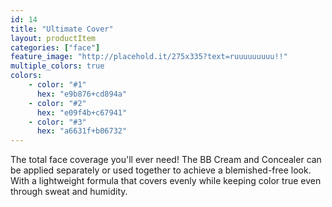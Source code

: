 ```yaml
---
id: 14
title: "Ultimate Cover"
layout: productItem
categories: ["face"]
feature_image: "http://placehold.it/275x335?text=ruuuuuuuuu!!"
multiple_colors: true
colors:
    - color: "#1"
      hex: "e9b876+cd894a"
    - color: "#2"
      hex: "e09f4b+c67941"
    - color: "#3"
      hex: "a6631f+b06732"
---
```

The total face coverage you'll ever need! The BB Cream and Concealer can be applied separately or used together to achieve a blemished-free look. With a lightweight formula that covers evenly while keeping color true even through sweat and humidity.